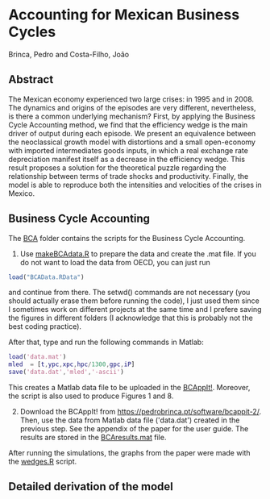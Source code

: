 # Accounting for Mexican Business Cycles

Brinca, Pedro and Costa-Filho, João

 ## Abstract
 
The Mexican economy experienced two large crises: in 1995 and in 2008. The dynamics and origins of the episodes are very different, nevertheless, is there a common underlying mechanism? First, by applying the Business Cycle Accounting method, we find that the efficiency wedge is the main driver of output during each episode. We present an equivalence between the neoclassical growth model with distortions and a small open-economy with imported intermediates goods inputs, in which a real exchange rate depreciation manifest itself as a decrease in the efficiency wedge. This result proposes a solution for the theoretical puzzle regarding the relationship between terms of trade shocks and productivity. Finally, the model is able to reproduce both the intensities and velocities of the crises in Mexico.

## Business Cycle Accounting

The [BCA](BCA) folder contains the scripts for the Business Cycle Accounting.

1) Use [makeBCAdata.R](BCA/makeBCAdata.R) to prepare the data and create the .mat file. If you do not want to load the data from OECD, you can just run

``` R load
load("BCAData.RData")
```
and continue from there. The setwd() commands are not necessary (you should actually erase them before running the code), I just used them since I sometimes work on different projects at the same time and I prefere saving the figures in different folders (I acknowledge that this is probably not the best coding practice).

After that, type and run the following commands in Matlab:

``` matlab data
load('data.mat')
mled  = [t,ypc,xpc,hpc/1300,gpc,iP]
save('data.dat','mled','-ascii')
````
This creates a Matlab data file to be uploaded in the [BCAppIt!](https://pedrobrinca.pt/software/bcappit-2/). Moreover, the script is also used to produce Figures 1 and 8.

2) Download the BCAppIt! from https://pedrobrinca.pt/software/bcappit-2/. Then, use the data from  Matlab data file ('data.dat') created in the previous step. See the appendix of the paper for the user guide. The results are stored in the [BCAresults.mat](BCAresults.mat) file. 

After running the simulations, the graphs from the paper were made with the [wedges.R](wedges.R) script.

## Detailed derivation of the model
